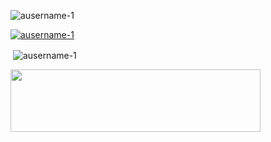<p align="left"> <img src="https://komarev.com/ghpvc/?username=ausername-1&label=Profile%20views&color=0e75b6&style=flat" alt="ausername-1" /> </p>


<p align="left"> <a href="https://github.com/ryo-ma/github-profile-trophy"><img src="https://github-profile-trophy.vercel.app/?username=ausername-1" alt="ausername-1" /></a> </p>

<p>&nbsp;<img align="center" src="https://github-readme-stats.vercel.app/api?username=ausername-1&show_icons=true&locale=en" alt="ausername-1" /></p>

<a href="https://www.abuseipdb.com/user/55701" title="AbuseIPDB is an IP address blacklist for webmasters and sysadmins to report IP addresses engaging in abusive behavior on their networks" alt="AbuseIPDB Contributor Badge">
	<img src="https://www.abuseipdb.com/contributor/55701.svg" height="100px" width="400">
</a>
